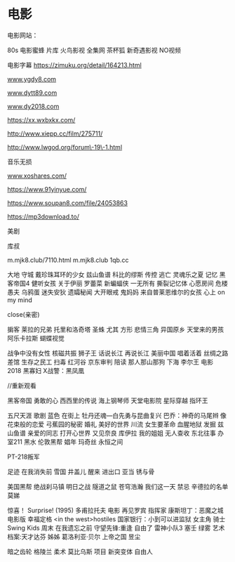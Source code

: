 # 电影

电影网站：

80s
电影蜜蜂
片库
火鸟影视
全集网
茶杯狐
新奇遇影视
NO视频

电影字幕 https://zimuku.org/detail/164213.html

www.ygdy8.com

www.dytt89.com

www.dy2018.com

https://xx.wxbxkx.com/

http://www.xiepp.cc/film/275711/

http://www.lwgod.org/forum\-19\-1.html

音乐无损

www.xoshares.com/

https://www.91yinyue.com/

https://www.soupan8.com/file/24053863

https://mp3download.to/

美剧

库叔

m.mjk8.club/7110.html
m.mjk8.club
1qb.cc


大地
守城
戴珍珠耳环的少女
兹山鱼谱
科比的缪斯
传控
逃亡
灵魂乐之夏
记忆
黑客帝国4
健听女孩
关于伊丽
罗蕾菜
新蝙蝠侠
一无所有
撕裂记忆体
心愿房间
危楼愚夫
乌鸦蛋
迷失安狄
遗孀秘闻
大开眼戒
鬼妈妈
来自普莱恩维尔的女孩
心上 on my mind

close\(亲密\)

掮客
莱拉的兄弟
托里和洛奇塔
圣蛛
尤其
方形
悲情三角
异国原乡
天堂来的男孩
阿乐卡拉斯
蝴蝶视觉

战争中没有女性
核磁共振
狮子王
话说长江
再说长江
美丽中国
唱着活着
丝绸之路
差馆
生存之民工
扫毒
红河谷
京东审判
陪读
那人那山那狗
下海
李尔王 电影 2018
黑寡妇
X战警：黑凤凰



//重新观看

黑客帝国 勇敢的心 西西里的传说 海上钢琴师 天堂电影院 星际穿越 指环王

五尺天涯
歌剧
蓝色
在街上
牡丹还魂—白先勇与昆曲复兴
巴乔：神奇的马尾辫
像花束般的恋爱
弓蕉园的秘密
婚礼
美好的世界
川流
女生要革命
血腥地狱
发掘
兹山鱼谱
亲爱的同志
打开心世界
又见奈良
库伊拉
我的姐姐
无人查收
东北往事
办室211
黑水
伦敦黑帮
娼年
玛奇丝
永恒之间

PT\-218叛军

足迹
在我消失前
雪国
井盖儿
醒来
进出口
亚当
锈与骨

美国黑帮 
绝战刹马镇 
明日之战 
隧道之鼠 
苍穹浩瀚 
我们这一天 
禁忌 
辛德拉的名单
莫娣



惊喜！ Surprise\! \(1995\)
多甫拉托夫 电影
再见罗宾
指挥家
康斯坦丁：恶魔之城 电影版
幸福定格
\<in the west\>hostiles
国家银行：小到可以进监狱
女主角
骑士
Swing Kids
周末
在我遗忘之前
守望先锋:重逢
自由了
雷神小队3
塞壬
绿雾
艺术档案:天才达芬
姊姊
葛洛利亚·贝尔
上帝之国
昱尘


暗之齿轮
格陵兰
柔术
莫比乌斯
项目
新突变体
自由人
